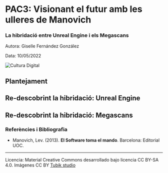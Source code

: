 # PAC3: Visionant el futur amb les ulleres de Manovich

### La hibridació entre Unreal Engine i els Megascans


Autora: Giselle Fernández González


Data: 10/05/2022

![Cultura Digital](https://miro.medium.com/max/1400/0*9PyyNvrO2PcD3KuU.png)



## Plantejament




## Re-descobrint la hibridació: Unreal Engine




## Re-descobrint la hibridació: Megascans




### Referències i Bibliografia

* Manovich, Lev. (2013). **El Software toma el mando**. Barcelona: Editorial UOC. 


----

Licencia: Material Creative Commons desarrollado bajo licencia CC BY-SA 4.0. Imágenes CC BY [Tubik studio](https://blog.tubikstudio.com/how-to-create-original-flat-illustrations-designers-tips/) 
